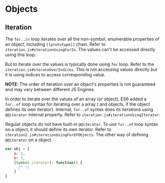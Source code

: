Objects
=======
## Iteration
The `for..in` loop iterates over all the non-symbol, enumerable properties of an object, including `[[prototype]]` chain.
Refer to `iteration.js#iterationUsingForIn`. The values can't be accessed directly using this loop.  

But to iterate over the values is typically done using `for` loop. Refer to the `iteration.js#iterateOverIndices`. This
is not accessing values directly but it is using indices to access corresponding value.  

**NOTE**: The order of iteration over an object's properties is not guaranteed and may vary between different JS Engines.  

In order to iterate over the values of an array (or object), ES6 added a `for..of` loop syntax for iterating over a array (
and objects, if the object defines its own iterator). Internal, `for..of` syntax does its iterations using `@@iterator` internal property.
Refer to `iteration.js#iterationUsingIterator`.  

Regular objects do not have built-in `@@iterator`. To use `for..of` loop syntax on a object,
it should define its own iterator. Refer to `iteration2.js#iterationUsingForOfObjects`. The other way of defining `@@iterator` on a object.
```javascript
var obj = {
    a: 2,
    b: 3,
    [Symbol.iterator]: function() {
      /* */
    }
}
```













